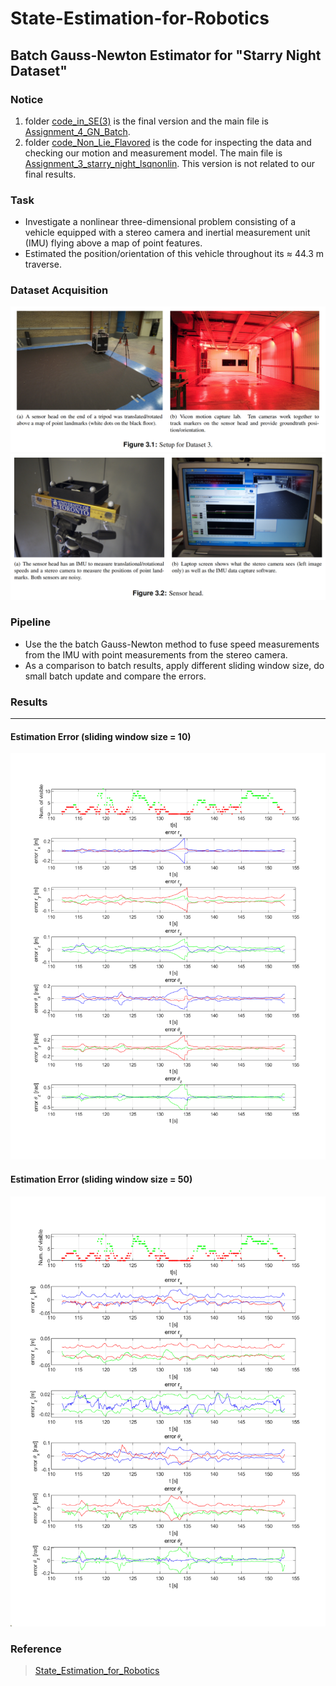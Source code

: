 # State-Estimation-for-Robotics

## Batch Gauss-Newton Estimator for "Starry Night Dataset"

### Notice
1. folder [code_in_SE(3)](https://github.com/Vincentive1232/State-Estimation-for-Robotics/tree/master/SER_A4_Final/code_in_SE(3)) is the final version and the main file is [Assignment_4_GN_Batch](https://github.com/Vincentive1232/State-Estimation-for-Robotics/blob/master/SER_A4_Final/code_in_SE(3)/Assignment_4_GN_Batch.m).
2. folder [code_Non_Lie_Flavored](https://github.com/Vincentive1232/State-Estimation-for-Robotics/tree/master/SER_A4_Final/code_Non_Lie_Flavored) is the code for inspecting the data and checking our motion and measurement model. The main file is [Assignment_3_starry_night_lsqnonlin](https://github.com/Vincentive1232/State-Estimation-for-Robotics/blob/master/SER_A4_Final/code_Non_Lie_Flavored/Assignment_3_starry_night_lsqnonlin.m). This version is not related to our final results.

### Task
- Investigate a nonlinear three-dimensional problem consisting of a vehicle equipped with a stereo camera and inertial measurement unit (IMU) flying above a map of point features. 
- Estimated the position/orientation of this vehicle throughout its ≈ 44.3 m traverse.

### Dataset Acquisition
![Experiment_Setup 1](https://github.com/Vincentive1232/State-Estimation-for-Robotics/blob/master/SER_A4_Final/plots/Experiment_Setup2.png)
![Experiment_Setup 2](https://github.com/Vincentive1232/State-Estimation-for-Robotics/blob/master/SER_A4_Final/plots/Experiment_Setup1.png)

### Pipeline
- Use the the batch Gauss-Newton method to fuse speed measurements from the IMU with point measurements from the stereo camera.
- As a comparison to batch results, apply different sliding window size, do small batch update and compare the errors.

### Results
---
#### Estimation Error (sliding window size = 10)
![Error Plot](https://github.com/Vincentive1232/State-Estimation-for-Robotics/blob/master/SER_A4_Final/plots/Sliding_Window_10.png)

#### Estimation Error (sliding window size = 50)
![Error Plot](https://github.com/Vincentive1232/State-Estimation-for-Robotics/blob/master/SER_A4_Final/plots/Sliding_Window_50.png)


### Reference
> [State_Estimation_for_Robotics](http://asrl.utias.utoronto.ca/~tdb/bib/barfoot_ser24.pdf)
